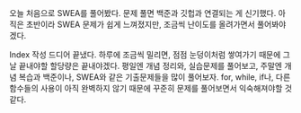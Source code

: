 오늘 처음으로 SWEA를 풀어봤다. 문제 풀면 백준과 깃헙과 연결되는 게 신기했다.
아직은 초반이라 SWEA 문제가 쉽게 느껴졌지만, 조금씩 난이도를 올려가면서 풀어봐야겠다.

Index 작성 드디어 끝냈다. 하루에 조금씩 밀리면, 점점 눈덩이처럼 쌓여가기 때문에
그날 끝내야할 할당량은 끝내야겠다. 평일엔 개념 정리와, 실습문제를 풀어보고, 주말엔 개념 복습과 백준이나, SWEA와 같은 기출문제들을 많이 풀어보자.
for, while, if나, 다른 함수들의 사용이 아직 완벽하지 않기 때문에 꾸준히 문제를 풀어보면서 익숙해져야할 것 같다.